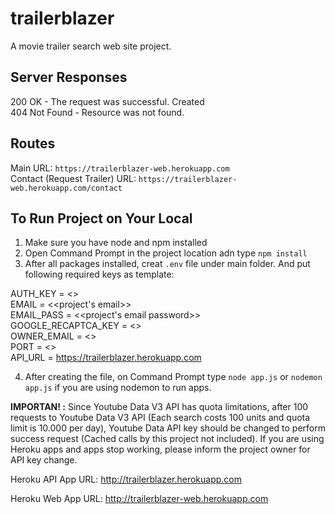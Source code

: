 # trailerblazer

A movie trailer search web site project.

## Server Responses

200 OK - The request was successful.  Created  
404 Not Found - Resource was not found.

## Routes
  Main URL: `https://trailerblazer-web.herokuapp.com`  
  Contact (Request Trailer) URL: `https://trailerblazer-web.herokuapp.com/contact`
 
## To Run Project on Your Local

1) Make sure you have node and npm installed  
2) Open Command Prompt in the project location adn type `npm install`  
3) After all packages installed, creat `.env` file under main folder. And put following required keys as template:  

AUTH_KEY = <<key to put header for search api call>>  
EMAIL = <<project's email>>  
EMAIL_PASS = <<project's email password>>  
GOOGLE_RECAPTCA_KEY = <<google recaptcha key>>  
OWNER_EMAIL = <<project owner email>>  
PORT = <<port to run ap>>  
API_URL = https://trailerblazer.herokuapp.com  


4) After creating the file, on Command Prompt type `node app.js` or `nodemon app.js` if you are using nodemon to run apps.


**IMPORTAN! :** Since Youtube Data V3 API has quota limitations, after 100 requests to Youtube Data V3 API (Each search costs 100 units and quota limit is 10.000 per day), Youtube Data API key should be changed to perform success request (Cached calls by this project not included). If you are using Heroku apps and apps stop working, please inform the project owner for API key change.

Heroku API App URL: http://trailerblazer.herokuapp.com

Heroku Web App URL: http://trailerblazer-web.herokuapp.com
